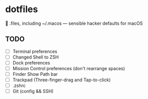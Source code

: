 # dotfiles

🔧 .files, including ~/.macos — sensible hacker defaults for macOS

## TODO
- [ ] Terminal preferences
- [ ] Changed Shell to ZSH
- [ ] Dock preferences
- [ ] Mission Control preferences (don't rearrange spaces)
- [ ] Finder Show Path bar
- [ ] Trackpad (Three-finger-drag and Tap-to-click)
- [ ] .zshrc
- [ ] Git (config && SSH) 
